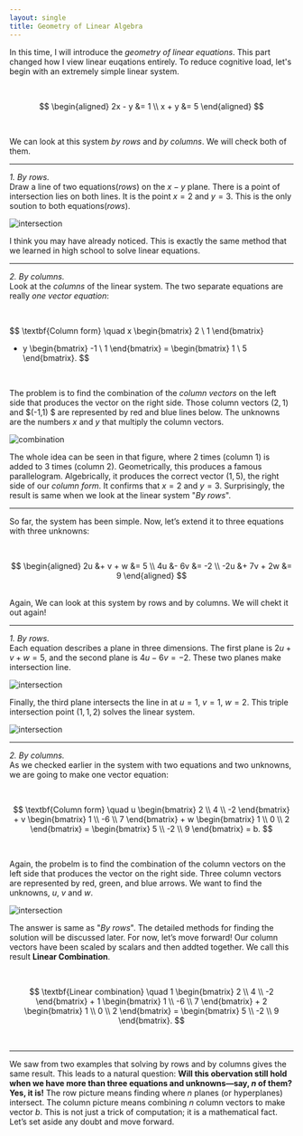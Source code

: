 ```yaml
---
layout: single
title: Geometry of Linear Algebra
---
```


In this time, I will introduce the *geometry of linear equations*. This part changed how I view linear euqations entirely. To reduce cognitive load, let's begin with an extremely simple linear system. 

<br>

$$
\begin{aligned}
2x - y &= 1 \\
x + y &= 5
\end{aligned}
$$

<br>

We can look at this system *by rows* and *by columns*. We will check both of them. 

---


*1. By rows.*  
Draw a line of two equations($rows$) on the $x-y$ plane. There is a point of intersection lies on both lines. It is the point $x=2$ and $y=3$. This is the only soution to both equations($rows$). 

![intersection](/assets/images/Figure_1.png)

I think you may have already noticed. This is exactly the same method that we learned in high school to solve linear equations.


---


*2. By columns.*   
Look at the *columns* of the linear system. The two separate equations are really *one vector equation*:


<br>

$$
\textbf{Column form} \quad
x \begin{bmatrix} 2 \\ 1 \end{bmatrix}
+ y \begin{bmatrix} -1 \\ 1 \end{bmatrix}
= \begin{bmatrix} 1 \\ 5 \end{bmatrix}.
$$

<br>

The problem is to find the combination of the *column vectors* on the left side that produces the vector on the right side. Those column vectors $(2,1)$ and $(-1,1) $ are represented by red and blue lines below. The unknowns are the numbers $x$ and $y$ that multiply the column vectors. 

![combination](/assets/images/Figure_2.png)

The whole idea can be seen in that figure, where $2$ times (column 1) is added to $3$ times (column 2). Geometrically, this produces a famous parallelogram. Algebrically, it produces the correct vector $(1,5)$, the right side of our *column form*. It confirms that $x=2$ and $y=3$. Surprisingly, the result is same when we look at the linear system "*By rows*". 

---
So far, the system has been simple. Now, let’s extend it to three equations with three unknowns: 

<br>

$$
\begin{aligned}
2u &+ v  + w   &= 5 \\
4u &- 6v       &= -2 \\
-2u &+ 7v + 2w &= 9
\end{aligned}
$$

<br>
Again, We can look at this system by rows and by columns. We will chekt it out again! 

---

*1. By rows.*   
Each equation describes a plane in three dimensions. The first plane is $2u+v+w=5$, and the second plane is $4u-6v=-2$. These two planes make intersection line. 

![intersection](/assets/images/Figure_3.png)

Finally, the third plane intersects the line in at $u=1$, $v=1$, $w=2$. This triple intersection point $(1,1,2)$ solves the linear system. 

![intersection](/assets/images/Figure_4.png)

---

*2. By columns.*  
As we checked earlier in the system with two equations and two unknowns, we are going to make one vector equation: 


<br>

$$ \textbf{Column form} \quad u \begin{bmatrix} 2 \\ 4 \\ -2 \end{bmatrix} + v \begin{bmatrix} 1 \\ -6 \\ 7 \end{bmatrix} + w \begin{bmatrix} 1 \\ 0 \\ 2 \end{bmatrix} = \begin{bmatrix} 5 \\ -2 \\ 9 \end{bmatrix} = b. $$ 


<br>

Again, the probelm is to find the combination of the column vectors on the left side that produces the vector on the right side. 
Three column vectors are represented by red, green, and blue arrows. We want to find the unknowns, $u$, $v$ and $w$. 

![intersection](/assets/images/Figure_5.png)

The answer is same as "*By rows*". The detailed methods for finding the solution will be discussed later. For now, let’s move forward! 
Our column vectors have been scaled by scalars and then addted together. We call this result **Linear Combination**. 

<br>

$$ \textbf{Linear combination} \quad 1 \begin{bmatrix} 2 \\ 4 \\ -2 \end{bmatrix} + 1 \begin{bmatrix} 1 \\ -6 \\ 7 \end{bmatrix} + 2 \begin{bmatrix} 1 \\ 0 \\ 2 \end{bmatrix} = \begin{bmatrix} 5 \\ -2 \\ 9 \end{bmatrix}. $$ 

<br>

---

We saw from two examples that solving by rows and by columns gives the same result. This leads to a natural question: **Will this obervation still hold when we have more than three equations and unknowns—say, $n$ of them? Yes, it is!** The row picture means finding where $n$ planes (or hyperplanes) intersect. The column picture means combining $n$ column vectors to make vector $b$. This is not just a trick of computation; it is a mathematical fact. Let’s set aside any doubt and move forward.

